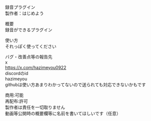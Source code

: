 録音プラグイン  
製作者：はじめよう  
  
概要  
録音ができるプラグイン  
  
使い方  
それっぽく使ってください  
  
バグ・改善点等の報告先  
x  
https://x.com/hazimeyou0922  
discordのid  
hazimeyou  
githubは使い方あまりわかってないので送られても対応できないかもです  
  
商用:可能  
再配布:許可  
製作者は責任を一切取りません  
動画等公開時の概要欄等に名前を書いてほしいです（任意）  
